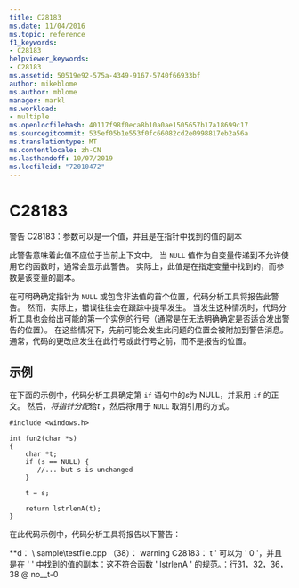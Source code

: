 ```yaml
---
title: C28183
ms.date: 11/04/2016
ms.topic: reference
f1_keywords:
- C28183
helpviewer_keywords:
- C28183
ms.assetid: 50519e92-575a-4349-9167-5740f66933bf
author: mikeblome
ms.author: mblome
manager: markl
ms.workload:
- multiple
ms.openlocfilehash: 40117f98f0eca8b10a0ae1505657b17a18699c17
ms.sourcegitcommit: 535ef05b1e553f0fc66082cd2e0998817eb2a56a
ms.translationtype: MT
ms.contentlocale: zh-CN
ms.lasthandoff: 10/07/2019
ms.locfileid: "72010472"
---
```

# <a name="c28183"></a>C28183
警告 C28183：参数可以是一个值，并且是在指针中找到的值的副本

 此警告意味着此值不应位于当前上下文中。 当 `NULL` 值作为自变量传递到不允许使用它的函数时，通常会显示此警告。 实际上，此值是在指定变量中找到的，而参数是该变量的副本。

 在可明确确定指针为 `NULL` 或包含非法值的首个位置，代码分析工具将报告此警告。 然而，实际上，错误往往会在跟踪中提早发生。 当发生这种情况时，代码分析工具也会给出可能的第一个实例的行号（通常是在无法明确确定是否适合发出警告的位置）。 在这些情况下，先前可能会发生此问题的位置会被附加到警告消息。 通常，代码的更改应发生在此行号或此行号之前，而不是报告的位置。

## <a name="example"></a>示例
 在下面的示例中，代码分析工具确定第 `if` 语句中的*s*为 NULL，并采用 `if` 的正文。 然后，*将指针分配*给*t* ，然后将*t*用于 `NULL` 取消引用的方式。

```
#include <windows.h>

int fun2(char *s)
{
    char *t;
    if (s == NULL) {
       //... but s is unchanged
    }

    t = s;

    return lstrlenA(t);
}
```

 在此代码示例中，代码分析工具将报告以下警告：

 **d： \ sample\testfile.cpp （38）： warning C28183： t ' 可以为 ' 0 '，并且是在 ' ' 中找到的值的副本：这不符合函数 ' lstrlenA ' 的规范。：行31，32，36，38 @ no__t-0